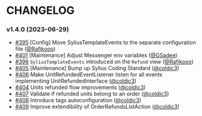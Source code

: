 # CHANGELOG

### v1.4.0 (2023-06-29)

- [#395](https://github.com/Sylius/RefundPlugin/issues/395) [Config] Move SyliusTemplateEvents to the separate configuration file ([@Rafikooo](https://github.com/Rafikooo))
- [#401](https://github.com/Sylius/RefundPlugin/issues/401) [Maintenance] Adjust Messenger env variables ([@GSadee](https://github.com/GSadee))
- [#396](https://github.com/Sylius/RefundPlugin/issues/396) `SyliusTemplateEvents` introduced on the `Refund` view ([@Rafikooo](https://github.com/Rafikooo))
- [#405](https://github.com/Sylius/RefundPlugin/issues/405) [Maintenance] Bump up Sylius Coding Standard ([@coldic3](https://github.com/coldic3))
- [#406](https://github.com/Sylius/RefundPlugin/issues/406) Make UnitRefundedEventListener listen for all events implementing UnitRefundedInterface ([@coldic3](https://github.com/coldic3))
- [#404](https://github.com/Sylius/RefundPlugin/issues/404) Units refunded flow improvements ([@coldic3](https://github.com/coldic3))
- [#407](https://github.com/Sylius/RefundPlugin/issues/407) Validate if refunded units belong to an order ([@coldic3](https://github.com/coldic3))
- [#408](https://github.com/Sylius/RefundPlugin/issues/408) Introduce tags autoconfiguration ([@coldic3](https://github.com/coldic3))
- [#409](https://github.com/Sylius/RefundPlugin/issues/409) Improve extendibility of OrderRefundsListAction ([@coldic3](https://github.com/coldic3))

